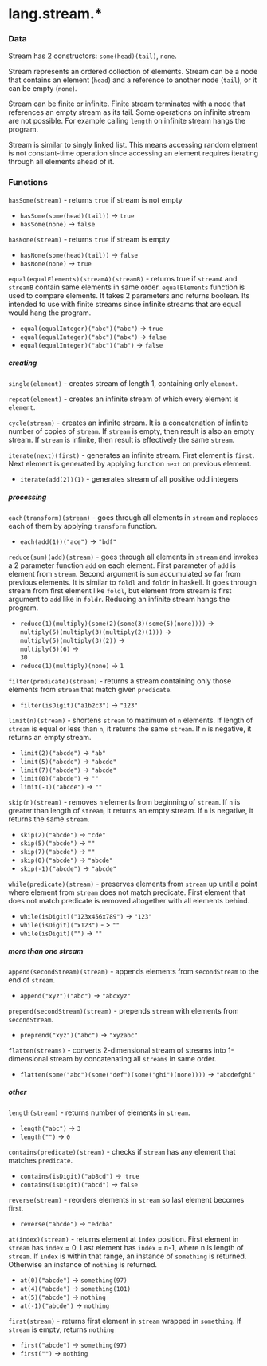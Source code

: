 # lang.stream.* #

### Data ###

Stream has 2 constructors: `some(head)(tail)`, `none`.

Stream represents an ordered collection of elements. Stream can be a node that contains an element (`head`) and a reference to another node (`tail`), or it can be empty (`none`).

Stream can be finite or infinite. Finite stream terminates with a node that references an empty stream as its tail. Some operations on infinite stream are not possible. For example calling `length` on infinite stream hangs the program.

Stream is similar to singly linked list. This means accessing random element is not constant-time operation since accessing an element requires iterating through all elements ahead of it.

### Functions ###

`hasSome(stream)` - returns `true` if stream is not empty
   - `hasSome(some(head)(tail))` -> `true`
   - `hasSome(none)` -> `false`

`hasNone(stream)` - returns `true` if stream is empty
   - `hasNone(some(head)(tail))` -> `false`
   - `hasNone(none)` -> `true`

`equal(equalElements)(streamA)(streamB)` - returns true if `streamA` and `streamB` contain same elements in same order. `equalElements` function is used to compare elements. It takes 2 parameters and returns boolean. Its intended to use with finite streams since infinite streams that are equal would hang the program.
   - `equal(equalInteger)("abc")("abc")` -> `true`
   - `equal(equalInteger)("abc")("abx")` -> `false`
   - `equal(equalInteger)("abc")("ab")` -> `false`

##### creating #####

`single(element)` - creates stream of length 1, containing only `element`.

`repeat(element)` - creates an infinite stream of which every element is `element`.

`cycle(stream)` - creates an infinite stream. It is a concatenation of infinite number of copies of `stream`. If `stream` is empty, then result is also an empty stream. If `stream` is infinite, then result is effectively the same `stream`.

`iterate(next)(first)` - generates an infinite stream. First element is `first`. Next element is generated by applying function `next` on previous element.
   - `iterate(add(2))(1)` - generates stream of all positive odd integers 

##### processing #####

`each(transform)(stream)` - goes through all elements in `stream` and replaces each of them by applying `transform` function.
   - `each(add(1))("ace")` -> `"bdf"`

`reduce(sum)(add)(stream)` - goes through all elements in `stream` and invokes a 2 parameter function `add` on each element. First parameter of `add` is element from `stream`. Second argument is `sum` accumulated so far from previous elements. It is similar to `foldl` and `foldr` in haskell. It goes through stream from first element like `foldl`, but element from stream is first argument to `add` like in `foldr`. Reducing an infinite stream hangs the program.
   - `reduce(1)(multiply)(some(2)(some(3)(some(5)(none))))` ->  
     `multiply(5)(multiply(3)(multiply(2)(1)))` ->  
     `multiply(5)(multiply(3)(2))` ->  
     `multiply(5)(6)` ->  
     `30`
   - `reduce(1)(multiply)(none)` -> `1`

`filter(predicate)(stream)` - returns a stream containing only those elements from `stream` that match given `predicate`.
   - `filter(isDigit)("a1b2c3")` -> `"123"`

`limit(n)(stream)` - shortens `stream` to maximum of `n` elements. If length of `stream` is equal or less than `n`, it returns the same `stream`. If `n` is negative, it returns an empty stream.
   - `limit(2)("abcde")` -> `"ab"`
   - `limit(5)("abcde")` -> `"abcde"`
   - `limit(7)("abcde")` -> `"abcde"`
   - `limit(0)("abcde")` -> `""`
   - `limit(-1)("abcde")` -> `""`

`skip(n)(stream)` - removes `n` elements from beginning of `stream`. If `n` is greater than length of `stream`, it returns an empty stream. If `n` is negative, it returns the same `stream`.
   - `skip(2)("abcde")` -> `"cde"`
   - `skip(5)("abcde")` -> `""`
   - `skip(7)("abcde")` -> `""`
   - `skip(0)("abcde")` -> `"abcde"`
   - `skip(-1)("abcde")` -> `"abcde"`

`while(predicate)(stream)` - preserves elements from `stream` up until a point where element from `stream` does not match predicate. First element that does not match predicate is removed altogether with all elements behind.
   - `while(isDigit)("123x456x789")` -> `"123"`
   - `while(isDigit)("x123")` - > `"" `
   - `while(isDigit)("")` -> `""`

##### more than one stream #####

`append(secondStream)(stream)` - appends elements from `secondStream` to the end of `stream`.
   - `append("xyz")("abc")` -> `"abcxyz"`

`prepend(secondStream)(stream)` - prepends `stream` with elements from `secondStream`.
   - `preprend("xyz")("abc")` -> `"xyzabc"`

`flatten(streams)` - converts 2-dimensional stream of streams into 1-dimensional stream by concatenating all `streams` in same order.
   - `flatten(some("abc")(some("def")(some("ghi")(none))))` -> `"abcdefghi"`

##### other #####

`length(stream)` - returns number of elements in `stream`.
   - `length("abc")` -> `3`
   - `length("")` -> `0`


`contains(predicate)(stream)` - checks if `stream` has any element that matches `predicate`.
   - `contains(isDigit)("ab8cd")` ->` true`
   - `contains(isDigit)("abcd")` -> `false`

`reverse(stream)` - reorders elements in `stream` so last element becomes first.
   - `reverse("abcde")` -> `"edcba"`

 `at(index)(stream)` - returns element at `index` position. First element in `stream` has `index` = 0. Last element has `index` = n-1, where n is length of `stream`. If `index` is within that range, an instance of `something` is returned. Otherwise an instance of `nothing` is returned.
   - `at(0)("abcde")` -> `something(97)`
   - `at(4)("abcde")` -> `something(101)`
   - `at(5)("abcde")` -> `nothing`
   - `at(-1)("abcde")` -> `nothing`

`first(stream)` - returns first element in `stream` wrapped in `something`. If `stream` is empty, returns `nothing`
   - `first("abcde")` -> `something(97)`
   - `first("")` -> `nothing`
